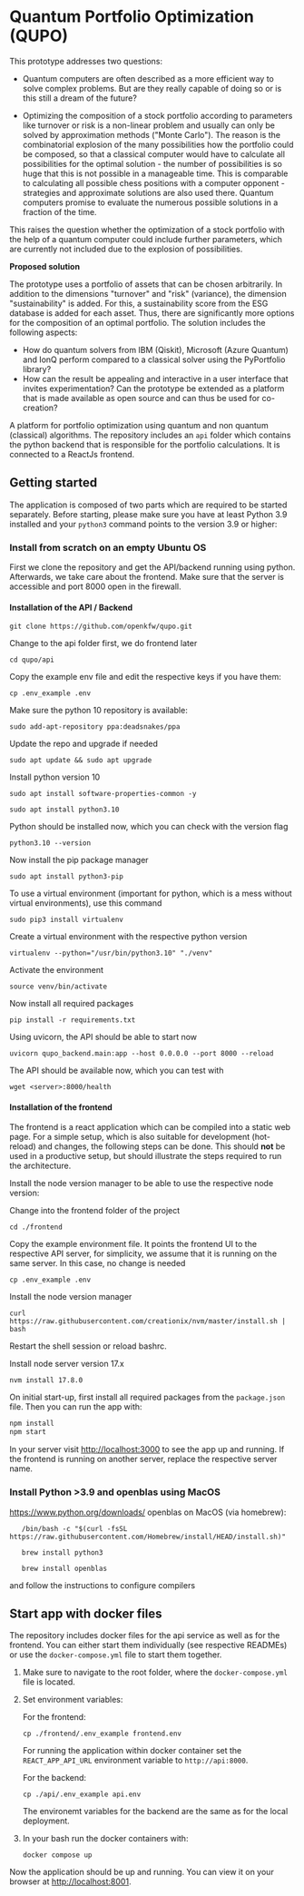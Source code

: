 # Quantum Portfolio Optimization (QUPO)

This prototype addresses two questions:

- Quantum computers are often described as a more efficient way to solve complex problems. But are they really capable of doing so or is this still a dream of the future?

- Optimizing the composition of a stock portfolio according to parameters like turnover or risk is a non-linear problem and usually can only be solved by approximation methods ("Monte Carlo"). The reason is the combinatorial explosion of the many possibilities how the portfolio could be composed, so that a classical computer would have to calculate all possibilities for the optimal solution - the number of possibilities is so huge that this is not possible in a manageable time. This is comparable to calculating all possible chess positions with a computer opponent - strategies and approximate solutions are also used there. Quantum computers promise to evaluate the numerous possible solutions in a fraction of the time.

This raises the question whether the optimization of a stock portfolio with the help of a quantum computer could include further parameters, which are currently not included due to the explosion of possibilities.

**Proposed solution**

The prototype uses a portfolio of assets that can be chosen arbitrarily. In addition to the dimensions "turnover" and "risk" (variance), the dimension "sustainability" is added. For this, a sustainability score from the ESG database is added for each asset. Thus, there are significantly more options for the composition of an optimal portfolio. The solution includes the following aspects:

- How do quantum solvers from IBM (Qiskit), Microsoft (Azure Quantum) and IonQ perform compared to a classical solver using the PyPortfolio library?
- How can the result be appealing and interactive in a user interface that invites experimentation?
Can the prototype be extended as a platform that is made available as open source and can thus be used for co-creation?

A platform for portfolio optimization using quantum and non quantum (classical) algorithms. The repository includes an `api` folder which contains the python backend that is responsible for the portfolio calculations. It is connected to a ReactJs frontend.

## Getting started

The application is composed of two parts which are required to be started separately. Before starting, please make sure you have at least Python 3.9 installed and your `python3` command points to the version 3.9 or higher:

### Install from scratch on an empty Ubuntu OS

First we clone the repository and get the API/backend running using python. Afterwards, we take care about the frontend. Make sure that the server is accessible and port 8000 open in the firewall.

#### Installation of the API / Backend

```(bash)
git clone https://github.com/openkfw/qupo.git
````

Change to the api folder first, we do frontend later
```(bash)
cd qupo/api
````

Copy the example env file and edit the respective keys if you have them:

```(bash)
cp .env_example .env
````


Make sure the python 10 repository is available:
```(bash)
sudo add-apt-repository ppa:deadsnakes/ppa
```

Update the repo and upgrade if needed

```(bash)
sudo apt update && sudo apt upgrade
```

Install python version 10

```(bash)
sudo apt install software-properties-common -y
```

```(bash)
sudo apt install python3.10
```

Python should be installed now, which you can check with the version flag
```(bash)
python3.10 --version
````

Now install the pip package manager
```(bash)
sudo apt install python3-pip
````

To use a virtual environment (important for python, which is a mess without virtual environments), use this command

```(bash)
sudo pip3 install virtualenv 
````

Create a virtual environment with the respective python version
```(bash)
virtualenv --python="/usr/bin/python3.10" "./venv"
````

Activate the environment
```(bash)
source venv/bin/activate
````

Now install all required packages
```(bash)
pip install -r requirements.txt
```

Using uvicorn, the API should be able to start now

```(bash)
uvicorn qupo_backend.main:app --host 0.0.0.0 --port 8000 --reload
```

The API should be available now, which you can test with

```(bash)
wget <server>:8000/health
```

#### Installation of the frontend

The frontend is a react application which can be compiled into a static web page. For a simple setup, which is also suitable for development (hot-reload) and changes, the following steps can be done. This should **not** be used in a productive setup, but should illustrate the steps required to run the architecture.

Install the node version manager to be able to use the respective node version:

Change into the frontend folder of the project
```(bash)
cd ./frontend
```

Copy the example environment file. It points the frontend UI to the respective API server, for simplicity, we assume that it is running on the same server. In this case, no change is needed

```(bash)
cp .env_example .env
```

Install the node version manager

```(bash)
curl https://raw.githubusercontent.com/creationix/nvm/master/install.sh | bash 
```

Restart the shell session or reload bashrc.

Install node server version 17.x

```(bash)
nvm install 17.8.0
````

On initial start-up, first install all required packages from the `package.json` file. Then you can run the app with:

   ```bash
   npm install
   npm start
   ```

In your server visit [http://localhost:3000](http://localhost:3000) to see the app up and running. If the frontend is running on another server, replace the respective server name.




### Install Python >3.9 and openblas using MacOS

https://www.python.org/downloads/
openblas on MacOS (via homebrew):

```(bash)
   /bin/bash -c "$(curl -fsSL https://raw.githubusercontent.com/Homebrew/install/HEAD/install.sh)"
```

```(bash)
   brew install python3
```

```(bash)
   brew install openblas
```

and follow the instructions to configure compilers

## Start app with docker files

The repository includes docker files for the api service as well as for the frontend. You can either start them individually (see respective READMEs) or use the `docker-compose.yml` file to start them together.

1. Make sure to navigate to the root folder, where the `docker-compose.yml` file is located.

1. Set environment variables:

   For the frontend:

   ```(bash)
   cp ./frontend/.env_example frontend.env
   ```

   For running the application within docker container set the `REACT_APP_API_URL` environment variable to `http://api:8000`.

   For the backend:

   ```(bash)
   cp ./api/.env_example api.env
   ```

   The environemt variables for the backend are the same as for the local deployment.

1. In your bash run the docker containers with:

   ```(bash)
   docker compose up
   ```

Now the application should be up and running. You can view it on your browser at [http://localhost:8001](http://localhost:8001).
